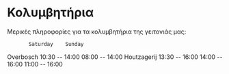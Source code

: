 Κολυμβητήρια
============

Μερικές πληροφορίες για τα κολυμβητήρια της γειτονιάς μας:

		   Saturday	   Sunday
Overbosch	10:30 -- 14:00	08:00 -- 14:00
Houtzagerij	13:30 -- 16:00	14:00 -- 16:00
				11:00 -- 16:00
